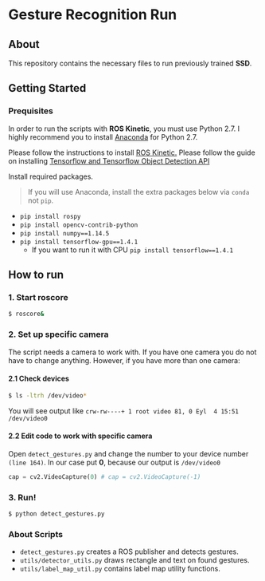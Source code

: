 # Gesture Recognition Run

## About
This repository contains the necessary files to run previously trained **SSD**.

## Getting Started
### Prequisites
In order to run the scripts with **ROS Kinetic**, you must use Python 2.7. I highly recommend you to install [Anaconda](https://www.anaconda.com/download/) for Python 2.7.

Please follow the instructions to install [ROS Kinetic.](wiki.ros.org/kinetic/Installation/)
Please follow the guide on installing [Tensorflow and Tensorflow Object Detection API](https://github.com/tensorflow/models/blob/master/research/object_detection/g3doc/installation.md)

Install required packages.

> If you will use Anaconda, install the extra packages below via `conda` not `pip`.

* `pip install rospy`
* `pip install opencv-contrib-python`
* `pip install numpy==1.14.5`
* `pip install tensorflow-gpu==1.4.1`
    * If you want to run it with CPU `pip install tensorflow==1.4.1`

## How to run

### 1. Start roscore
```bash
$ roscore&
```

### 2. Set up specific camera
The script needs a camera to work with. If you have one camera you do not have to change anything.
However, if you have more than one camera:
#### 2.1 Check devices
```bash
$ ls -ltrh /dev/video*
```
You will see output like
`crw-rw----+ 1 root video 81, 0 Eyl  4 15:51 /dev/video0`

#### 2.2 Edit code to work with specific camera
Open `detect_gestures.py` and change the number to your device number `(line 164)`. In our case put **0**, because our output is `/dev/video0`

```python
cap = cv2.VideoCapture(0) # cap = cv2.VideoCapture(-1)
```

### 3. Run!
```bash
$ python detect_gestures.py
```

### About Scripts
* `detect_gestures.py` creates a ROS publisher and detects gestures.
* `utils/detector_utils.py` draws rectangle and text on found gestures.
* `utils/label_map_util.py` contains label map utility functions.
